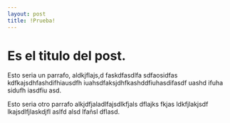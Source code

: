 ```yaml
---
layout: post
title: !Prueba!
---
```


# Es el titulo del post.

Esto seria un parrafo, aldkjflajs,d faskdfasdlfa sdfaosidfas kdfkajsdhfashdifhiausdfh iuahsdfaksjdhfkashddfiuhasdifasdf uashd ifuha sidufh iasdfiu asd.

Esto seria otro parrafo alkjdfjaladlfajsdlkfjals dflajks fkjas ldkfjlakjsdf lkajsdlfjlaskdjfl aslfd alsd lfañsl dflasd.

